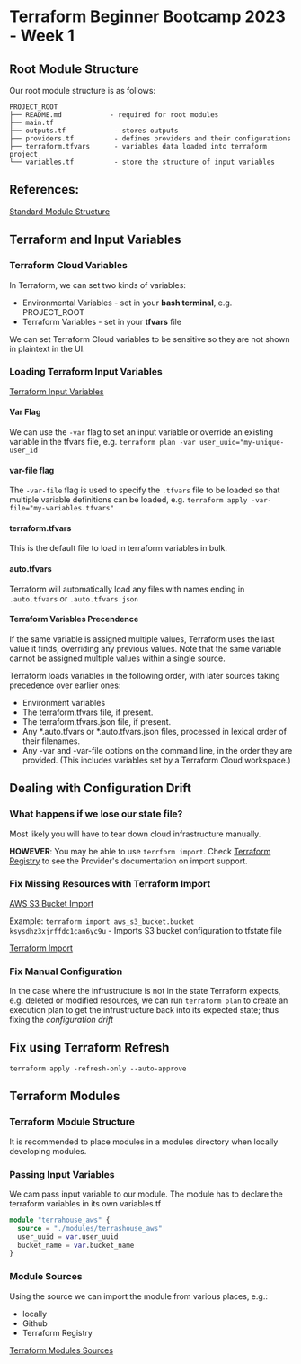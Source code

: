 # Terraform Beginner Bootcamp 2023 - Week 1

## Root Module Structure

Our root module structure is as follows:

```
PROJECT_ROOT
├── README.md            - required for root modules
├── main.tf
├── outputs.tf            - stores outputs
├── providers.tf          - defines providers and their configurations
├── terraform.tfvars      - variables data loaded into terraform project
└── variables.tf          - store the structure of input variables
```

## References:
[Standard Module Structure](https://developer.hashicorp.com/terraform/language/modules/develop/structure)

## Terraform and Input Variables

### Terraform Cloud Variables

In Terraform, we can set two kinds of variables:
- Environmental Variables - set in your **bash terminal**, e.g. PROJECT_ROOT
- Terraform Variables - set in your **tfvars** file

We can set Terraform Cloud variables to be sensitive so they are not shown in plaintext in the UI.

### Loading Terraform Input Variables

[Terraform Input Variables](https://developer.hashicorp.com/terraform/language/values/variables)

#### Var Flag
We can use the `-var` flag to set an input variable or override an existing variable in the tfvars file, e.g. `terraform plan -var user_uuid="my-unique-user_id`

#### var-file flag
The `-var-file` flag is used to specify the `.tfvars` file to be loaded so that multiple variable definitions can be loaded, e.g. `terraform apply -var-file="my-variables.tfvars"`


#### terraform.tfvars

This is the default file to load in terraform variables in bulk.

#### auto.tfvars

Terraform will automatically load any files with names ending in `.auto.tfvars` or `.auto.tfvars.json`

#### Terraform Variables Precendence

 If the same variable is assigned multiple values, Terraform uses the last value it finds, overriding any previous values. Note that the same variable cannot be assigned multiple values within a single source.

Terraform loads variables in the following order, with later sources taking precedence over earlier ones:

- Environment variables
- The terraform.tfvars file, if present.
- The terraform.tfvars.json file, if present.
- Any *.auto.tfvars or *.auto.tfvars.json files, processed in lexical order of their filenames.
- Any -var and -var-file options on the command line, in the order they are provided. (This includes variables set by a Terraform Cloud workspace.)

## Dealing with Configuration Drift

### What happens if we lose our state file?

Most likely you will have to tear down cloud infrastructure manually.

**HOWEVER**:
You may be able to use `terrform import`. Check [Terraform Registry](https://registry.terraform.io/) to see the Provider's documentation on import support.

### Fix Missing Resources with Terraform Import

[AWS S3 Bucket Import](https://registry.terraform.io/providers/hashicorp/aws/latest/docs/resources/s3_bucket#import)

Example:
`terraform import aws_s3_bucket.bucket ksysdhz3xjrffdc1can6yc9u` - Imports S3 bucket configuration to tfstate file


[Terraform Import](https://developer.hashicorp.com/terraform/cli/import)

### Fix Manual Configuration

In the case where the infrustructure is not in the state Terraform expects, e.g. deleted or modified resources, we can run `terraform plan` to create an execution plan to get the infrustructure back into its expected state;
thus fixing the *configuration drift*

## Fix using Terraform Refresh

`terraform apply -refresh-only --auto-approve`

## Terraform Modules

### Terraform Module Structure

It is recommended to place modules in a modules directory when locally developing modules.

### Passing Input Variables

We cam pass input variable to our module.
The module has to declare the terraform variables in its own variables.tf

```tf
module "terrahouse_aws" {
  source = "./modules/terrashouse_aws"
  user_uuid = var.user_uuid
  bucket_name = var.bucket_name
}
```

### Module Sources

Using the source we can import the module from various places, e.g.:
- locally
- Github
- Terraform Registry

[Terraform Modules Sources](https://developer.hashicorp.com/terraform/language/modules/sources)